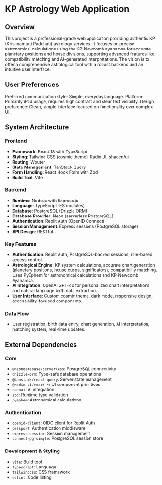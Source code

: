# KP Astrology Web Application

## Overview
This project is a professional-grade web application providing authentic KP (Krishnamurti Paddhati) astrology services. It focuses on precise astronomical calculations using the KP-Newcomb ayanamsa for accurate planetary positions and house divisions, supporting advanced features like compatibility matching and AI-generated interpretations. The vision is to offer a comprehensive astrological tool with a robust backend and an intuitive user interface.

## User Preferences
Preferred communication style: Simple, everyday language.
Platform: Primarily iPad usage, requires high contrast and clear text visibility.
Design preference: Clean, simple interface focused on functionality over complex UI.

## System Architecture

### Frontend
- **Framework**: React 18 with TypeScript
- **Styling**: Tailwind CSS (cosmic theme), Radix UI, shadcn/ui
- **Routing**: Wouter
- **State Management**: TanStack Query
- **Form Handling**: React Hook Form with Zod
- **Build Tool**: Vite

### Backend
- **Runtime**: Node.js with Express.js
- **Language**: TypeScript (ES modules)
- **Database**: PostgreSQL (Drizzle ORM)
- **Database Provider**: Neon (serverless PostgreSQL)
- **Authentication**: Replit Auth (OpenID Connect)
- **Session Management**: Express sessions (PostgreSQL storage)
- **API Design**: RESTful

### Key Features
- **Authentication**: Replit Auth, PostgreSQL-backed sessions, role-based access control.
- **Astrological Engine**: KP system calculations, accurate chart generation (planetary positions, house cusps, significators), compatibility matching. Uses PyEphem for astronomical calculations and KP-Newcomb Ayanamsa.
- **AI Integration**: OpenAI GPT-4o for personalized chart interpretations and natural language birth data extraction.
- **User Interface**: Custom cosmic theme, dark mode, responsive design, accessibility-focused components.

### Data Flow
- User registration, birth data entry, chart generation, AI interpretation, matching system, real-time updates.

## External Dependencies

### Core
- `@neondatabase/serverless`: PostgreSQL connectivity
- `drizzle-orm`: Type-safe database operations
- `@tanstack/react-query`: Server state management
- `@radix-ui/react-*`: UI component primitives
- `openai`: AI integration
- `zod`: Runtime type validation
- `pyephem`: Astronomical calculations

### Authentication
- `openid-client`: OIDC client for Replit Auth
- `passport`: Authentication middleware
- `express-session`: Session management
- `connect-pg-simple`: PostgreSQL session store

### Development & Styling
- `vite`: Build tool
- `typescript`: Language
- `tailwindcss`: CSS framework
- `eslint`: Code linting
```